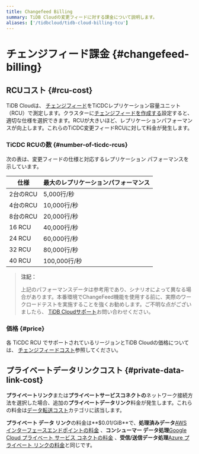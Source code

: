 ```yaml
---
title: Changefeed Billing
summary: TiDB Cloudの変更フィードに対する課金について説明します。
aliases: ['/tidbcloud/tidb-cloud-billing-tcu']
---
```


# チェンジフィード課金 {#changefeed-billing}

## RCUコスト {#rcu-cost}

TiDB Cloudは、 [チェンジフィード](/tidb-cloud/changefeed-overview.md)をTiCDCレプリケーション容量ユニット（RCU）で測定します。クラスターに[チェンジフィードを作成する](/tidb-cloud/changefeed-overview.md#create-a-changefeed)設定すると、適切な仕様を選択できます。RCUが大きいほど、レプリケーションパフォーマンスが向上します。これらのTiCDC変更フィードRCUに対して料金が発生します。

### TiCDC RCUの数 {#number-of-ticdc-rcus}

次の表は、変更フィードの仕様と対応するレプリケーション パフォーマンスを示しています。

| 仕様     | 最大のレプリケーションパフォーマンス |
| ------ | ------------------ |
| 2台のRCU | 5,000行/秒           |
| 4台のRCU | 10,000行/秒          |
| 8台のRCU | 20,000行/秒          |
| 16 RCU | 40,000行/秒          |
| 24 RCU | 60,000行/秒          |
| 32 RCU | 80,000行/秒          |
| 40 RCU | 100,000行/秒         |

> **注記：**
>
> 上記のパフォーマンスデータは参考用であり、シナリオによって異なる場合があります。本番環境でChangeFeed機能を使用する前に、実際のワークロードテストを実施することを強くお勧めします。ご不明な点がございましたら、 [TiDB Cloudサポート](/tidb-cloud/tidb-cloud-support.md)お問い合わせください。

### 価格 {#price}

各 TiCDC RCU でサポートされているリージョンとTiDB Cloudの価格については、 [チェンジフィードコスト](https://www.pingcap.com/tidb-dedicated-pricing-details/#changefeed-cost)参照してください。

## プライベートデータリンクコスト {#private-data-link-cost}

**プライベートリンク**または**プライベートサービスコネクトの**ネットワーク接続方法を選択した場合、追加の**プライベートデータリンク**料金が発生します。これらの料金は[データ転送コスト](https://www.pingcap.com/tidb-dedicated-pricing-details/#data-transfer-cost)カテゴリに該当します。

**プライベート データ リンク**の料金は**$0.01/GiB**で、**処理済みデータ**[AWS インターフェースエンドポイントの料金](https://aws.amazon.com/privatelink/pricing/#Interface_Endpoint_pricing) 、**コンシューマー データ処理**[Google Cloud プライベート サービス コネクトの料金](https://cloud.google.com/vpc/pricing#psc-forwarding-rules) 、**受信/送信データ処理**[Azure プライベート リンクの料金](https://azure.microsoft.com/en-us/pricing/details/private-link/)と同じです。
